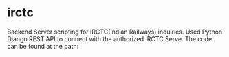 # irctc
Backend Server scripting for IRCTC(Indian Railways) inquiries.
Used Python Django REST API to connect with the authorized IRCTC Serve.
The code can be found at the path: 
